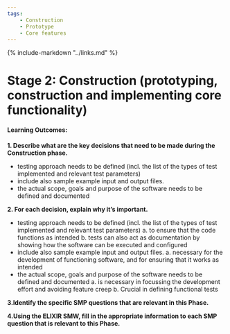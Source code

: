 ```yaml
---
tags:
    - Construction
    - Prototype
    - Core features
---
```


{% include-markdown "../links.md" %}

# Stage 2: Construction (prototyping, construction and implementing core functionality)
#### Learning Outcomes:

**1. Describe what are the key decisions that need to be made during the Construction phase.**
- testing approach needs to be defined (incl. the list of the types of test implemented and relevant test parameters)
- include also sample example input and output files.
- the actual scope, goals and purpose of the software needs to be defined and documented

**2. For each decision, explain why it’s important.**
- testing approach needs to be defined (incl. the list of the types of test implemented and relevant test parameters)
    a. to ensure that the code functions as intended
    b. tests can also act as documentation by showing how the software can be executed and configured
- include also sample example input and output files.
    a. necessary for the development of functioning software, and for ensuring that it works as intended
- the actual scope, goals and purpose of the software needs to be defined and documented
    a. is necessary in focussing the development effort and avoiding feature creep
    b. Crucial in defining functional tests

**3.Identify the specific SMP questions that are relevant in this Phase.**

**4.Using the ELIXIR SMW, fill in the appropriate information to each SMP question that is relevant to this Phase.**
